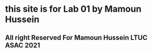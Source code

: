 # this site is for Lab 01 by Mamoun Hussein

## All right Reserved For Mamoun Hussein LTUC ASAC 2021
